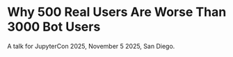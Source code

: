# Why 500 Real Users Are Worse Than 3000 Bot Users

A talk for JupyterCon 2025, November 5 2025, San Diego.
